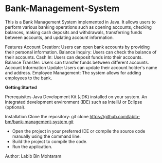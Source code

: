 # Bank-Management-System
This is a Bank Management System implemented in Java. It allows users to perform various banking operations such as opening accounts, checking balances, making cash deposits and withdrawals, transferring funds between accounts, and updating account information.

Features
Account Creation: Users can open bank accounts by providing their personal information.
Balance Inquiry: Users can check the balance of their accounts.
Cash In: Users can deposit funds into their accounts.
Balance Transfer: Users can transfer funds between different accounts.
Account Information Update: Users can update their account holder's name and address.
Employee Management: The system allows for adding employees to the bank.

**Getting Started**

Prerequisites
Java Development Kit (JDK) installed on your system.
An integrated development environment (IDE) such as IntelliJ or Eclipse (optional).

Installation
Clone the repository:
git clone https://github.com/labib-bm/bank-management-system.git

* Open the project in your preferred IDE or compile the source code manually using the command line.
* Build the project to compile the code.
* Run the application.

Author:
Labib Bin Mohtaram
